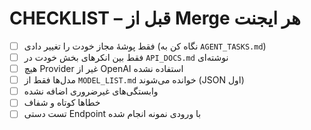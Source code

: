 # CHECKLIST – قبل از Merge هر ایجنت

- [ ] فقط پوشهٔ مجاز خودت را تغییر دادی (نگاه کن به `AGENT_TASKS.md`)
- [ ] فقط بین انکرهای بخش خودت در `API_DOCS.md` نوشته‌ای
- [ ] هیچ Provider غیر از OpenAI استفاده نشده
- [ ] مدل‌ها فقط از `MODEL_LIST.md` خوانده می‌شوند (JSON اول)
- [ ] وابستگی‌های غیرضروری اضافه نشده
- [ ] خطاها کوتاه و شفاف
- [ ] تست دستی Endpoint با ورودی نمونه انجام شده
